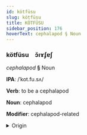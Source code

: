 ```yaml
---
id: kötfüsu
slug: kötfüsu
title: KÖTFÜSU
sidebar_position: 176
hoverText: cephalapod § Noun
---
```


### kötfüsu&emsp;<span kind="abugida">ɔ̆ıɤʄɐʃ</span>

*cephalapod* **§** Noun

**IPA**: /ˈkot.fu.sʌ/

**Verb**: to be a cephalapod

**Noun**: cephalapod

**Modifier**: cephalapod-related

<details>
    <summary>Origin</summary>
    German kopffüßer /ˈkɔp͡fˌfyːsɐ/<br/>
    <em>Germanic Language Family</em>
</details>